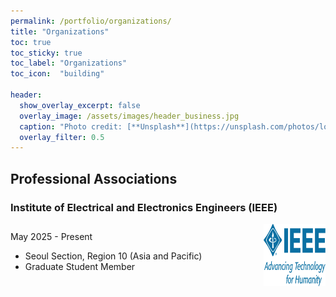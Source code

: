 ```yaml
---
permalink: /portfolio/organizations/
title: "Organizations"
toc: true
toc_sticky: true
toc_label: "Organizations"
toc_icon:  "building"

header:
  show_overlay_excerpt: false
  overlay_image: /assets/images/header_business.jpg
  caption: "Photo credit: [**Unsplash**](https://unsplash.com/photos/low-angle-photo-of-city-high-rise-buildings-during-daytime-PhYq704ffdA)"
  overlay_filter: 0.5
---
```


## Professional Associations

### Institute of Electrical and Electronics Engineers (IEEE) <a href="https://www.ieee.org" target="_blank"><i class="fa fa-house" title="Website"></i></a>

<div style="display: flex; align-items: center;">
  <div style="width: 80%; padding-right: 10px;">
    May 2025 - Present
    <ul>
        <li>Seoul Section, Region 10 (Asia and Pacific)
        <li>Graduate Student Member</li>
    </ul>
  </div>
  <div style="width: 20%;">
    <img src="/assets/images/logo_ieee.png" alt="IEEE" width="100" height="100"/>
  </div>
</div>

